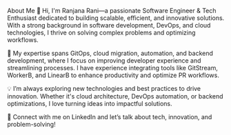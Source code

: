 About Me
👋 Hi, I'm Ranjana Rani—a passionate Software Engineer & Tech Enthusiast dedicated to building scalable, efficient, and innovative solutions. With a strong background in software development, DevOps, and cloud technologies, I thrive on solving complex problems and optimizing workflows.

🚀 My expertise spans GitOps, cloud migration, automation, and backend development, where I focus on improving developer experience and streamlining processes. I have experience integrating tools like GitStream, WorkerB, and LinearB to enhance productivity and optimize PR workflows.


💡 I’m always exploring new technologies and best practices to drive innovation. Whether it's cloud architecture, DevOps automation, or backend optimizations, I love turning ideas into impactful solutions.

📌 Connect with me on LinkedIn and let’s talk about tech, innovation, and problem-solving!
